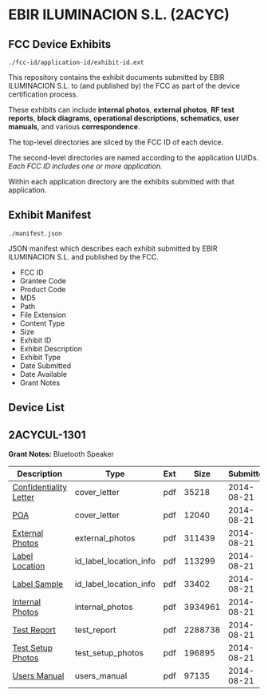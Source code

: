 # EBIR ILUMINACION S.L. (2ACYC)
## FCC Device Exhibits

```
./fcc-id/application-id/exhibit-id.ext
```

This repository contains the exhibit documents submitted by EBIR ILUMINACION S.L. to (and published by) the FCC as part of the device certification process.

These exhibits can include **internal photos**, **external photos**, **RF test reports**, **block diagrams**, **operational descriptions**, **schematics**, **user manuals**, and various **correspondence**.

The top-level directories are sliced by the FCC ID of each device.

The second-level directories are named according to the application UUIDs. *Each FCC ID includes one or more application.*

Within each application directory are the exhibits submitted with that application. 

## Exhibit Manifest

```
./manifest.json
```

JSON manifest which describes each exhibit submitted by EBIR ILUMINACION S.L. and published by the FCC.

- FCC ID
- Grantee Code
- Product Code
- MD5
- Path
- File Extension
- Content Type
- Size
- Exhibit ID
- Exhibit Description
- Exhibit Type
- Date Submitted
- Date Available
- Grant Notes

## Device List
## 2ACYCUL-1301
**Grant Notes:** Bluetooth Speaker

| Description | Type | Ext | Size | Submitted | Available |
| ----------- | ---- | --- | ---- | --------- | --------- |
| [Confidentiality Letter](2ACYCUL-1301/f1cec943bf33f8263b1cc098bd8416a0/2365991.pdf) | cover_letter | pdf | 35218 | 2014-08-21 | 2014-08-21 |
| [POA](2ACYCUL-1301/f1cec943bf33f8263b1cc098bd8416a0/2365996.pdf) | cover_letter | pdf | 12040 | 2014-08-21 | 2014-08-21 |
| [External Photos](2ACYCUL-1301/f1cec943bf33f8263b1cc098bd8416a0/2365992.pdf) | external_photos | pdf | 311439 | 2014-08-21 | 2014-08-21 |
| [Label Location](2ACYCUL-1301/f1cec943bf33f8263b1cc098bd8416a0/2365994.pdf) | id_label_location_info | pdf | 113299 | 2014-08-21 | 2014-08-21 |
| [Label Sample](2ACYCUL-1301/f1cec943bf33f8263b1cc098bd8416a0/2365995.pdf) | id_label_location_info | pdf | 33402 | 2014-08-21 | 2014-08-21 |
| [Internal Photos](2ACYCUL-1301/f1cec943bf33f8263b1cc098bd8416a0/2365993.pdf) | internal_photos | pdf | 3934961 | 2014-08-21 | 2014-08-21 |
| [Test Report](2ACYCUL-1301/f1cec943bf33f8263b1cc098bd8416a0/2365990.pdf) | test_report | pdf | 2288738 | 2014-08-21 | 2014-08-21 |
| [Test Setup Photos](2ACYCUL-1301/f1cec943bf33f8263b1cc098bd8416a0/2365997.pdf) | test_setup_photos | pdf | 196895 | 2014-08-21 | 2014-08-21 |
| [Users Manual](2ACYCUL-1301/f1cec943bf33f8263b1cc098bd8416a0/2365999.pdf) | users_manual | pdf | 97135 | 2014-08-21 | 2014-08-21 |
